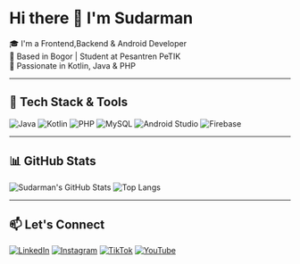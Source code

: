 # Hi there 👋 I'm Sudarman

🎓 I'm a Frontend,Backend & Android Developer  
📍 Based in Bogor | Student at Pesantren PeTIK  
📱 Passionate in Kotlin, Java & PHP  

---

## 🔧 Tech Stack & Tools

![Java](https://img.shields.io/badge/Java-ED8B00?style=for-the-badge&logo=java&logoColor=white)
![Kotlin](https://img.shields.io/badge/Kotlin-0095D5?style=for-the-badge&logo=kotlin&logoColor=white)
![PHP](https://img.shields.io/badge/PHP-777BB4?style=for-the-badge&logo=php&logoColor=white)
![MySQL](https://img.shields.io/badge/MySQL-005C84?style=for-the-badge&logo=mysql&logoColor=white)
![Android Studio](https://img.shields.io/badge/Android%20Studio-3DDC84?style=for-the-badge&logo=android-studio&logoColor=white)
![Firebase](https://img.shields.io/badge/Firebase-FFCA28?style=for-the-badge&logo=firebase&logoColor=black)

---

## 📊 GitHub Stats

![Sudarman's GitHub Stats](https://github-readme-stats.vercel.app/api?username=Sudarman76643&show_icons=true&theme=radical)
![Top Langs](https://github-readme-stats.vercel.app/api/top-langs/?username=Sudarman76643&layout=compact&theme=radical)


---

## 📫 Let's Connect

[![LinkedIn](https://img.shields.io/badge/LinkedIn-blue?logo=linkedin&style=flat-square)](https://www.linkedin.com/in/sudarman-a44a13344/)
[![Instagram](https://img.shields.io/badge/Instagram-pink?logo=instagram&style=flat-square)](https://www.instagram.com/da2m_vibes/)
[![TikTok](https://img.shields.io/badge/TikTok-black?logo=tiktok&style=flat-square)]([https://www.tiktok.com/@USERNAME_KAMU](https://www.tiktok.com/@da2m05?lang=en))
[![YouTube](https://img.shields.io/badge/YouTube-red?logo=youtube&style=flat-square)]([https://www.youtube.com/@USERNAME_KAMU](https://www.youtube.com/channel/UCvz_T0mtXFCsGs7Pi6P4MNw))

